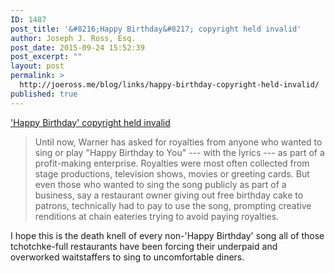 ```yaml
---
ID: 1487
post_title: '&#8216;Happy Birthday&#8217; copyright held invalid'
author: Joseph J. Ross, Esq.
post_date: 2015-09-24 15:52:39
post_excerpt: ""
layout: post
permalink: >
  http://joeross.me/blog/links/happy-birthday-copyright-held-invalid/
published: true
---
```

['Happy Birthday' copyright held invalid](http://www.latimes.com/local/lanow/la-me-ln-happy-birthday-song-lawsuit-decision-20150922-story.html)

> Until now, Warner has asked for royalties from anyone who wanted to sing or play "Happy Birthday to You" --- with the lyrics --- as part of a profit-making enterprise. Royalties were most often collected from stage productions, television shows, movies or greeting cards. But even those who wanted to sing the song publicly as part of a business, say a restaurant owner giving out free birthday cake to patrons, technically had to pay to use the song, prompting creative renditions at chain eateries trying to avoid paying royalties.

I hope this is the death knell of every non-'Happy Birthday' song all of those tchotchke-full restaurants have been forcing their underpaid and overworked waitstaffers to sing to uncomfortable diners.